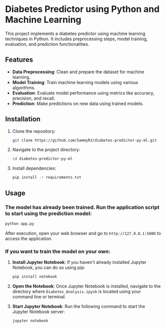 # Diabetes Predictor using Python and Machine Learning

This project implements a diabetes predictor using machine learning techniques in Python. It includes preprocessing steps, model training, evaluation, and prediction functionalities.

## Features

- **Data Preprocessing**: Clean and prepare the dataset for machine learning.
- **Model Training**: Train machine learning models using various algorithms.
- **Evaluation**: Evaluate model performance using metrics like accuracy, precision, and recall.
- **Prediction**: Make predictions on new data using trained models.

## Installation

1. Clone the repository:
   ```bash
   git clone https://github.com/SammyRJ/diabetes-predictor-py-ml.git
   ```

2. Navigate to the project directory:
   ```bash
   cd diabetes-predictor-py-ml
   ```

3. Install dependencies:
   ```bash
   pip install -r requirements.txt
   ```

## Usage

### The model has already been trained. Run the application script to start using the prediction model:
   ```bash
   python app.py
   ```
   After execution, open your web browser and go to `http://127.0.0.1:5000` to access the application.

### If you want to train the model on your own:

1. **Install Jupyter Notebook**: If you haven't already installed Jupyter Notebook, you can do so using pip:
   ```bash
   pip install notebook
   ```

2. **Open the Notebook**: Once Jupyter Notebook is installed, navigate to the directory where `Diabetes_Analysis.ipynb` is located using your command line or terminal.

3. **Start Jupyter Notebook**: Run the following command to start the Jupyter Notebook server:
   ```bash
   jupyter notebook
   ```
